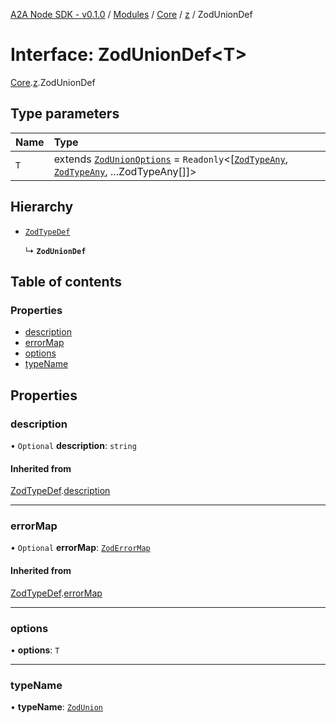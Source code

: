 [A2A Node SDK - v0.1.0](../README.md) / [Modules](../modules.md) / [Core](../modules/Core.md) / [z](../modules/Core.z.md) / ZodUnionDef

# Interface: ZodUnionDef\<T\>

[Core](../modules/Core.md).[z](../modules/Core.z.md).ZodUnionDef

## Type parameters

| Name | Type |
| :------ | :------ |
| `T` | extends [`ZodUnionOptions`](../modules/Core.z.md#zodunionoptions) = `Readonly`\<[[`ZodTypeAny`](../modules/Core.z.md#zodtypeany), [`ZodTypeAny`](../modules/Core.z.md#zodtypeany), ...ZodTypeAny[]]\> |

## Hierarchy

- [`ZodTypeDef`](Core.z.ZodTypeDef.md)

  ↳ **`ZodUnionDef`**

## Table of contents

### Properties

- [description](Core.z.ZodUnionDef.md#description)
- [errorMap](Core.z.ZodUnionDef.md#errormap)
- [options](Core.z.ZodUnionDef.md#options)
- [typeName](Core.z.ZodUnionDef.md#typename)

## Properties

### description

• `Optional` **description**: `string`

#### Inherited from

[ZodTypeDef](Core.z.ZodTypeDef.md).[description](Core.z.ZodTypeDef.md#description)

___

### errorMap

• `Optional` **errorMap**: [`ZodErrorMap`](../modules/Core.z.md#zoderrormap)

#### Inherited from

[ZodTypeDef](Core.z.ZodTypeDef.md).[errorMap](Core.z.ZodTypeDef.md#errormap)

___

### options

• **options**: `T`

___

### typeName

• **typeName**: [`ZodUnion`](../enums/Core.z.ZodFirstPartyTypeKind.md#zodunion)

